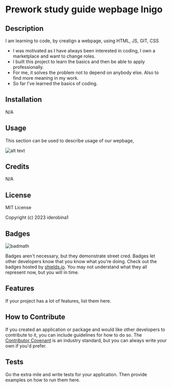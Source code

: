# Prework study guide wepbage Inigo

## Description

I am learning to code, by creatign a webpage, using HTML, JS, GIT, CSS

- I was motivated as I have always been interested in coding, I own a marketplace and want to change roles.
- I built this project to learn the basics and then be able to apply professionally.
- For me, it solves the problem not to depend on anybody else. Also to find more meaning in my work.
- So far I've learned the basics of coding.


## Installation

N/A

## Usage

This section can be used to describe usage of our wepbage, 

![alt text](assets/images/screenshot.png)

## Credits

N/A

## License

MIT License

Copyright (c) 2023 iderobina1

## Badges

![badmath](https://img.shields.io/github/languages/top/nielsenjared/badmath)

Badges aren't necessary, but they demonstrate street cred. Badges let other developers know that you know what you're doing. Check out the badges hosted by [shields.io](https://shields.io/). You may not understand what they all represent now, but you will in time.

## Features

If your project has a lot of features, list them here.

## How to Contribute

If you created an application or package and would like other developers to contribute to it, you can include guidelines for how to do so. The [Contributor Covenant](https://www.contributor-covenant.org/) is an industry standard, but you can always write your own if you'd prefer.

## Tests

Go the extra mile and write tests for your application. Then provide examples on how to run them here.